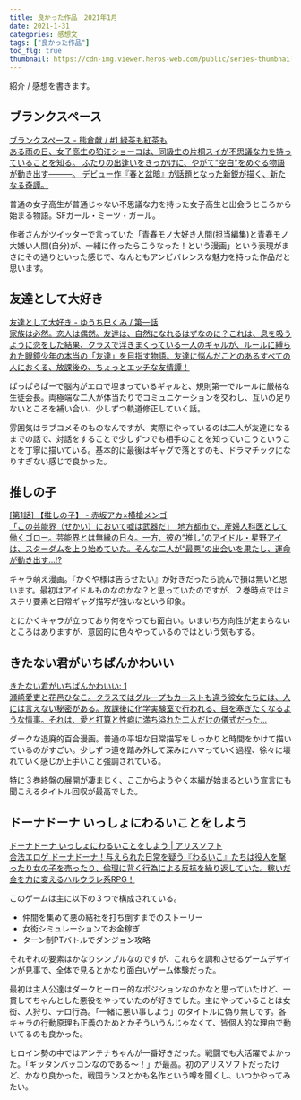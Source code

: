 ```yaml
---
title: 良かった作品　2021年1月
date: 2021-1-31
categories: 感想文
tags: ["良かった作品"]
toc_flg: true
thumbnail: https://cdn-img.viewer.heros-web.com/public/series-thumbnail/13933686331689937629-602fff42b8068c2629a3ec5cd46a2023?1596621188
---
```


紹介 / 感想を書きます。



## ブランクスペース

<div class="bcard-wrapper">
<a href="https://viewer.heros-web.com/episode/13933686331689971929" rel="nofollow" target="_blank">
<span class="bcard-main withogimg">
<div class="bcard-title">
ブランクスペース - 熊倉献 / #1 緑茶も紅茶も
</div>
<div class="bcard-description">
ある雨の日、女子高生の狛江ショーコは、同級生の片桐スイが不思議な力を持っていることを知る。 ふたりの出逢いをきっかけに、やがて"空白"をめぐる物語が動き出す―――。 デビュー作『春と盆暗』が話題となった新鋭が描く、新たなる奇譚。
</div>
<div class="bcard-img" style="background-image: url(https://cdn-img.viewer.heros-web.com/public/series-thumbnail/13933686331689937629-602fff42b8068c2629a3ec5cd46a2023?1596621188)">
</div></span></a></div>


普通の女子高生が普通じゃない不思議な力を持った女子高生と出会うところから始まる物語。SFガール・ミーツ・ガール。

作者さんがツイッターで言っていた「青春モノ大好き人間(担当編集)と青春モノ大嫌い人間(自分)が、一緒に作ったらこうなった！という漫画」という表現がまさにその通りといった感じで、なんともアンビバレンスな魅力を持った作品だと思います。

## 友達として大好き

<div class="bcard-wrapper">
<a href="https://comic-days.com/episode/10834108156748113091" rel="nofollow" target="_blank">
<span class="bcard-main withogimg">
<div class="bcard-title">
友達として大好き - ゆうち巳くみ / 第一話
</div>
<div class="bcard-description">
家族は必然。恋人は偶然。友達は、自然になれるはずなのに？これは、息を吸うように恋をした結果、クラスで浮きまくっている一人のギャルが、ルールに縛られた眼鏡少年の本当の「友達」を目指す物語。友達に悩んだことのあるすべての人におくる、放課後の、ちょっとエッチな友情譚！
</div>
<div class="bcard-img" style="background-image: url(https://afternoon.kodansha.co.jp//c/tomosuki/thumbnail.jpg)">
</div></span></a></div>

ぱっぱらぱーで脳内がエロで埋まっているギャルと、規則第一でルールに厳格な生徒会長。両極端な二人が体当たりでコミュニケーションを交わし、互いの足りないところを補い合い、少しずつ軌道修正していく話。

雰囲気はラブコメそのものなんですが、実際にやっているのは二人が友達になるまでの話で、対話をすることで少しずつでも相手のことを知っていこうということを丁寧に描いている。基本的に最後はギャグで落とすのも、ドラマチックになりすぎない感じで良かった。


## 推しの子

<div class="bcard-wrapper">
<a href="https://tonarinoyj.jp/episode/13933686331626273051" rel="nofollow" target="_blank">
<span class="bcard-main withogimg">
<div class="bcard-title">
[第1話] 【推しの子】 - 赤坂アカ×横槍メンゴ
</div>
<div class="bcard-description">
「この芸能界（せかい）において嘘は武器だ」　地方都市で、産婦人科医として働くゴロー。芸能界とは無縁の日々。一方、彼の“推し”のアイドル・星野アイは、スターダムを上り始めていた。そんな二人が“最悪”の出会いを果たし、運命が動き出す…!?
</div>
<div class="bcard-img" style="background-image: url(https://m.media-amazon.com/images/I/51Pe4qI9WNL.jpg)">
</div></span></a></div>

キャラ萌え漫画。『かぐや様は告らせたい』が好きだったら読んで損は無いと思います。最初はアイドルものなのかな？と思っていたのですが、２巻時点ではミステリ要素と日常ギャグ描写が強いなという印象。

とにかくキャラが立っており何をやっても面白い。いまいち方向性が定まらないところはありますが、意図的に色々やっているのではという気もする。

## きたない君がいちばんかわいい

<div class="bcard-wrapper">
<a href="https://www.amazon.co.jp/dp/B081DK4YW2" rel="nofollow" target="_blank">
<span class="bcard-main withogimg">
<div class="bcard-title">
きたない君がいちばんかわいい: 1
</div>
<div class="bcard-description">
瀬崎愛吏と花邑ひなこ。クラスではグループもカーストも違う彼女たちには、人には言えない秘密がある。放課後に化学実験室で行われる、目を塞ぎたくなるような情事。それは、愛と打算と性癖に満ち溢れた二人だけの儀式だった…
</div>
<div class="bcard-img" style="background-image: url(https://m.media-amazon.com/images/I/5164wa9aAIL.jpg)">
</div></span></a></div>


ダークな退廃的百合漫画。普通の平坦な日常描写をしっかりと時間をかけて描いているのがすごい。少しずつ道を踏み外して深みにハマっていく過程、徐々に壊れていく感じが上手いこと強調されている。

特に３巻終盤の展開が凄まじく、ここからようやく本編が始まるという宣言にも聞こえるタイトル回収が最高でした。

## ドーナドーナ いっしょにわるいことをしよう

<div class="bcard-wrapper">
<a href="https://www.alicesoft.com/dohnadohna/" rel="nofollow" target="_blank">
<span class="bcard-main withogimg">
<div class="bcard-title">
ドーナドーナ いっしょにわるいことをしよう | アリスソフト
</div>
<div class="bcard-description">
合法エロゲ ドーナドーナ！与えられた日常を疑う『わるいこ』たちは役人を撃ったり女の子を売ったり、倫理に背く行為による反抗を繰り返していた。稼いだ金を力に変えるハルウラレ系RPG！
</div>
<div class="bcard-img" style="background-image: url(https://img.dlsite.jp/modpub/images2/work/professional/VJ014000/VJ013965_img_main.jpg)">
</div></span></a></div>

このゲームは主に以下の３つで構成されている。
- 仲間を集めて悪の結社を打ち倒すまでのストーリー 
- 女衒シミュレーションでお金稼ぎ
- ターン制PTバトルでダンジョン攻略
  
それぞれの要素はかなりシンプルなのですが、これらを調和させるゲームデザインが見事で、全体で見るとかなり面白いゲーム体験だった。

最初は主人公達はダークヒーロー的なポジションなのかなと思っていたけど、一貫してちゃんとした悪役をやっていたのが好きでした。主にやっていることは女衒、人狩り、テロ行為。「一緒に悪い事しよう」のタイトルに偽り無しです。各キャラの行動原理も正義のためとかそういうんじゃなくて、皆個人的な理由で動いてるのも良かった。

ヒロイン勢の中ではアンテナちゃんが一番好きだった。戦闘でも大活躍でよかった。「ギッタンバッコンなのである～！」が最高。初のアリスソフトだったけど、かなり良かった。戦国ランスとかも名作という噂を聞くし、いつかやってみたい。